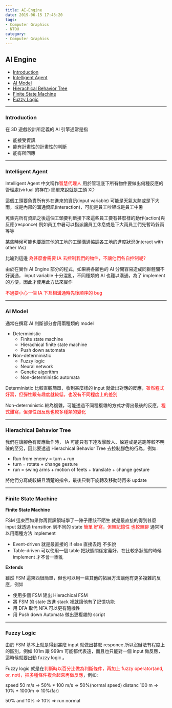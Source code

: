 ```yaml
---
title: AI-Engine
date: 2019-06-15 17:43:20
tags:
- Computer Graphics
- NTOU
category:
- Computer Graphics
---
```


## AI Engine

* [Introduction](#Introduction)
* [Intelligent Agent](#Intelligent-Agent)
* [AI Model](#AI-Model)
* [Hierachical Behavior Tree](#Hierachical-Behavior-Tree)
* [Finite State Machine](#Finite-State-Machine)
* [Fuzzy Logic](#Fuzzy-Logic)


<!--more-->

---

### Introduction

在 3D 遊戲設計所定義的 AI 引擎通常是指

* 能接受資訊
* 能有計畫性的計畫性的判斷
* 能有所回應

---

### Intelligent Agent

Intelligent Agent 中文稱作<font color='red'>智慧代理人</font>
用於管理底下所有物件要做出何種反應的管理處(virtual 的存在)
簡單來說就是工頭 XD

這個工頭要負責所有外在進來的資訊(input variable)
可能是天氣太熱或是下大雨，或是內部的溝通資訊(interaction)，可能是員工吵架或是員工中暑

蒐集完所有資訊之後這個工頭要判斷接下來這些員工要有甚麼樣的動作(action)與反應(responce)
例如員工中暑可以指派讓員工休息或是下大雨員工們先暫時躲雨等等

某些時候可能也要跟其他的工地的工頭溝通協調各工地的進度狀況(interact with other IAs)

比喻到這邊 <font color='red'>為甚麼會需要 IA 去控制我們的物件，不讓他們各自控制呢?</font>

由於在實作 AI Engine 部分的程式，如果將各腳色的 AI 分開容易造成同群體間不好溝通， input variable 十分混亂，不同種類的 AI 也難以溝通，為了 implement 的方便，因此才使用此方法來實作

<font color='red'>不過要小心一個 IA 下互相溝通時先後順序的 bug</font>

---

### AI Model

通常在撰寫 AI 判斷部分會用兩種類的 model

* Deterministic
  * Finite state machine
  * Hierachical finite state machine
  * Push down automata
* Non-deterministic
  * Fuzzy logic
  * Neural network
  * Genetic algorithm
  * Non-deterministic automata

Deterministic 比較直觀簡單，收到甚麼樣的 input 就做出對應的反應，<font color='red'>雖然程式好寫，但彈性跟有趣度就較低，也沒有不同程度上的差別</font>

Non-deterministic 較為複雜，可能透過不同種複雜的方式才得出最後的反應，<font color='red'>程式難寫，但彈性跟反應也較多種類的變化</font>

---

### Hierachical Behavior Tree

我們在讓腳色有反應動作時， IA 可能只有下達攻擊敵人、躲避或是逃跑等較不明確的至另，因此要透過 Hierachical Behavior Tree 去控制腳色的行為，例如: 

* Run from enemy = turn + run
* turn = rotate + change gesture
* run = swing arms + motion of feets + translate + change gesture

將他們分寫成較細且清楚的指令，最後只剩下旋轉及移動時再來 update

---

### Finite State Machine

**Finite State Machine**

FSM 這東西如果你再資訊領域學了一陣子應該不陌生
就是最直接的得到甚麼 input 就透過 transition 到不同的 state
<font color='red'>簡單 好寫，但無記憶性 也較無聊</font>
通常可以用兩種方法 implement

* Event-driven 就是最直接的 if else 直接去跑 不多說 
* Table-driven 可以使用一個 table 把狀態關係定義好，在比較多狀態的時候 implement 才不會一團亂

**Extends**

雖然 FSM 這東西很簡單，但也可以用一些其他的拓展方法讓他有更多複雜的反應，例如

* 使用多個 FSM 建出 Hierachical FSM 
* 將 FSM 的 state 放進 stack 裡就讓他有了記憶功能
* 用 DFA 取代 NFA 可以更有隨機性
* 用 Push down Automata 做出更複雜的 script

---

### Fuzzy Logic

由於 FSM 基本上就是得到甚麼 input 就做出甚麼 responce 所以沒辦法有程度上的區別，例如 101m 跟 999m 可能都代表遠，而且也只能對一個 input 做反應，這時候就要出動 fuzzy logic 。

Fuzzy logic 就是在<font color='red'>判斷時以百分比做為判斷條件，再加上 fuzzy operator(and, or, not)，把多種條件複合起來再做反應</font>，例如:

speed 50 m/s => 50% * 100 m/s => 50%(normal speed)
distanc 100 m => 10% * 1000m => 10%(far)

50% and 10% => 10% => run normal
